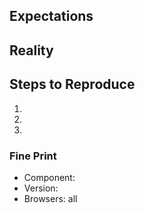 ## Expectations

<!--
  I showed up, expecting to have my mind blown.
-->

## Reality

<!--
  But all I got was this lousy {insert screenshot}.
-->

## Steps to Reproduce

  1.
  1.
  1.

<!--
  BONUS POINTS: spin up and share an example via
  https://codesandbox.io/s/43nwpkn717 or https://codesandbox.io/s/new or https://stackblitz.com/fork/react.
-->

### Fine Print

* Component: <!-- buttons -->
* Version: <!-- your issue might already be fixed with the latest version -->
* Browsers: all
